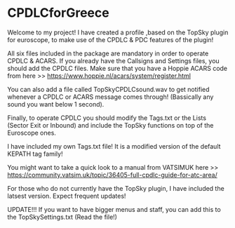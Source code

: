 # CPDLCforGreece

Welcome to my project!
I have created a profile ,based on the TopSky plugin for euroscope, to make use of the CPDLC & PDC features of the plugin!

All six files included in the package are mandatory in order to operate CPDLC & ACARS. If you already have the Callsigns and Settings files, you should add the CPDLC files. Make sure that you have a Hoppie ACARS code from here >> https://www.hoppie.nl/acars/system/register.html

You can also add a file called TopSkyCPDLCsound.wav to get notified whenever a CPDLC or ACARS message comes through! (Bassically any sound you want below 1 second).

Finally, to operate CPDLC you should modify the Tags.txt or the Lists (Sector Exit or Inbound) and include the TopSky functions on top of the Euroscope ones.

I have included my own Tags.txt file! It is a modified version of the default KEPATH tag family!

You might want to take a quick look to a manual from VATSIMUK here >> https://community.vatsim.uk/topic/36405-full-cpdlc-guide-for-atc-area/

For those who do not currently have the TopSky plugin, I have included the latsest version. Expect frequent updates!

UPDATE!!! If you want to have bigger menus and staff, you can add this to the TopSkySettings.txt (Read the file!)
